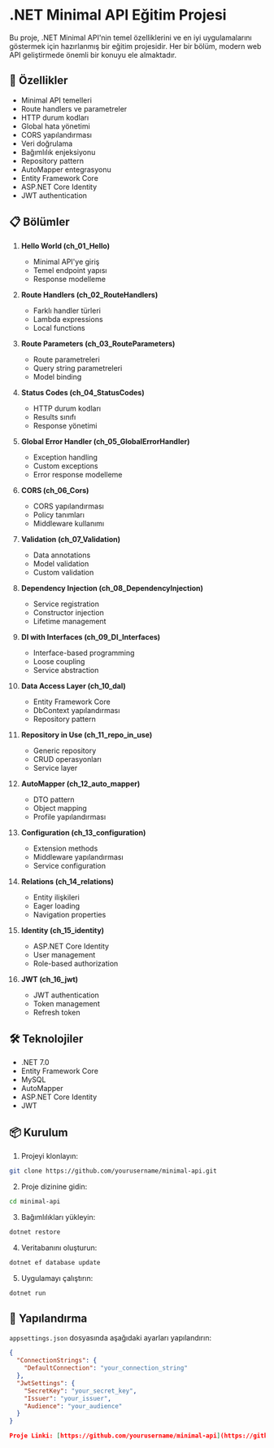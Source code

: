 # .NET Minimal API Eğitim Projesi

Bu proje, .NET Minimal API'nin temel özelliklerini ve en iyi uygulamalarını göstermek için hazırlanmış bir eğitim projesidir. Her bir bölüm, modern web API geliştirmede önemli bir konuyu ele almaktadır.

## 🚀 Özellikler

- Minimal API temelleri
- Route handlers ve parametreler
- HTTP durum kodları
- Global hata yönetimi
- CORS yapılandırması
- Veri doğrulama
- Bağımlılık enjeksiyonu
- Repository pattern
- AutoMapper entegrasyonu
- Entity Framework Core
- ASP.NET Core Identity
- JWT authentication

## 📋 Bölümler

1. **Hello World (ch_01_Hello)**
   - Minimal API'ye giriş
   - Temel endpoint yapısı
   - Response modelleme

2. **Route Handlers (ch_02_RouteHandlers)**
   - Farklı handler türleri
   - Lambda expressions
   - Local functions

3. **Route Parameters (ch_03_RouteParameters)**
   - Route parametreleri
   - Query string parametreleri
   - Model binding

4. **Status Codes (ch_04_StatusCodes)**
   - HTTP durum kodları
   - Results sınıfı
   - Response yönetimi

5. **Global Error Handler (ch_05_GlobalErrorHandler)**
   - Exception handling
   - Custom exceptions
   - Error response modelleme

6. **CORS (ch_06_Cors)**
   - CORS yapılandırması
   - Policy tanımları
   - Middleware kullanımı

7. **Validation (ch_07_Validation)**
   - Data annotations
   - Model validation
   - Custom validation

8. **Dependency Injection (ch_08_DependencyInjection)**
   - Service registration
   - Constructor injection
   - Lifetime management

9. **DI with Interfaces (ch_09_DI_Interfaces)**
   - Interface-based programming
   - Loose coupling
   - Service abstraction

10. **Data Access Layer (ch_10_dal)**
    - Entity Framework Core
    - DbContext yapılandırması
    - Repository pattern

11. **Repository in Use (ch_11_repo_in_use)**
    - Generic repository
    - CRUD operasyonları
    - Service layer

12. **AutoMapper (ch_12_auto_mapper)**
    - DTO pattern
    - Object mapping
    - Profile yapılandırması

13. **Configuration (ch_13_configuration)**
    - Extension methods
    - Middleware yapılandırması
    - Service configuration

14. **Relations (ch_14_relations)**
    - Entity ilişkileri
    - Eager loading
    - Navigation properties

15. **Identity (ch_15_identity)**
    - ASP.NET Core Identity
    - User management
    - Role-based authorization

16. **JWT (ch_16_jwt)**
    - JWT authentication
    - Token management
    - Refresh token

## 🛠️ Teknolojiler

- .NET 7.0
- Entity Framework Core
- MySQL
- AutoMapper
- ASP.NET Core Identity
- JWT

## 📦 Kurulum

1. Projeyi klonlayın:
```bash
git clone https://github.com/yourusername/minimal-api.git
```

2. Proje dizinine gidin:
```bash
cd minimal-api
```

3. Bağımlılıkları yükleyin:
```bash
dotnet restore
```

4. Veritabanını oluşturun:
```bash
dotnet ef database update
```

5. Uygulamayı çalıştırın:
```bash
dotnet run
```

## 🔧 Yapılandırma

`appsettings.json` dosyasında aşağıdaki ayarları yapılandırın:

```json
{
  "ConnectionStrings": {
    "DefaultConnection": "your_connection_string"
  },
  "JwtSettings": {
    "SecretKey": "your_secret_key",
    "Issuer": "your_issuer",
    "Audience": "your_audience"
  }
}

Proje Linki: [https://github.com/yourusername/minimal-api](https://github.com/yourusername/minimal-api) 
